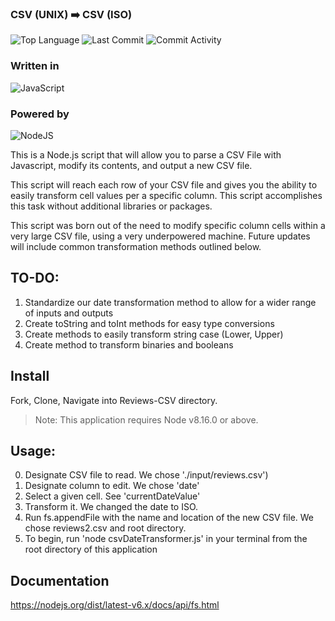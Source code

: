 ### CSV (UNIX) ➡️ CSV (ISO)

![Top Language](https://img.shields.io/github/languages/top/eriknewland/Reviews-CSV)
![Last Commit](https://img.shields.io/github/last-commit/eriknewland/Reviews-CSV)
![Commit Activity](https://img.shields.io/github/commit-activity/m/eriknewland/Reviews-CSV)


### Written in
![JavaScript](https://img.shields.io/badge/javascript-%23323330.svg?style=for-the-badge&logo=javascript&logoColor=%23F7DF1E)


### Powered by
![NodeJS](https://img.shields.io/badge/node.js-6DA55F?style=for-the-badge&logo=node.js&logoColor=white)


This is a Node.js script that will allow you to parse a CSV File with Javascript, modify its contents, and output a new CSV file.

This script will reach each row of your CSV file and gives you the ability to easily transform cell values per a specific column. This script accomplishes this task without additional libraries or packages.

This script was born out of the need to modify specific column cells within a very large CSV file, using a very underpowered machine. Future updates will include common transformation methods outlined below.

## TO-DO:

1. Standardize our date transformation method to allow for a wider range of inputs and outputs
2. Create toString and toInt methods for easy type conversions
3. Create methods to easily transform string case (Lower, Upper)
4. Create method to transform binaries and booleans


## Install

Fork, Clone, Navigate into Reviews-CSV directory.

> Note: This application requires Node v8.16.0 or above.

## Usage:

0. Designate CSV file to read. We chose './input/reviews.csv')
1. Designate column to edit. We chose 'date'
2. Select a given cell. See 'currentDateValue'
3. Transform it. We changed the date to ISO.
4. Run fs.appendFile with the name and location of the new CSV file. We chose reviews2.csv and root directory.
5. To begin, run 'node csvDateTransformer.js' in your terminal from the root directory of this application

## Documentation

https://nodejs.org/dist/latest-v6.x/docs/api/fs.html
